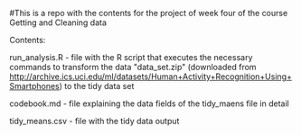 #This is a repo with the contents for the project of week four of the course Getting and Cleaning data

Contents:

run_analysis.R - file with the R script that executes the necessary commands to transform the data "data_set.zip" (downloaded from http://archive.ics.uci.edu/ml/datasets/Human+Activity+Recognition+Using+Smartphones) to the tidy data set

codebook.md - file explaining the data fields of the tidy_maens file in detail

tidy_means.csv - file with the tidy data output